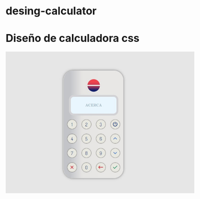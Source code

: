 # desing-calculator
# Diseño de calculadora css
![Image text](https://github.com/DeveloperMDCM/desing-calculator/blob/master/bg.jpg)
